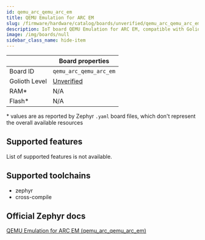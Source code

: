 ```yaml
---
id: qemu_arc_qemu_arc_em
title: QEMU Emulation for ARC EM
slug: /firmware/hardware/catalog/boards/unverified/qemu_arc_qemu_arc_em
description: IoT board QEMU Emulation for ARC EM, compatible with Golioth at unverified level.
image: /img/boards/null
sidebar_class_name: hide-item
---
```


[//]: # (This is an auto-generated file, do not edit! Changes to it will be lost upon re-generation)



|                | Board properties     |
| -------------  | -------------------- |
| Board ID       | `qemu_arc_qemu_arc_em` |
| Golioth Level  | [Unverified](/firmware/hardware#unverified-boards) |
| RAM*           | N/A |
| Flash*         | N/A |

\* values are as reported by Zephyr `.yaml` board files, which don't represent the overall available resources



## Supported features

List of supported features is not available.

## Supported toolchains

* zephyr
* cross-compile

## Official Zephyr docs

[QEMU Emulation for ARC EM (qemu_arc_qemu_arc_em)](https://docs.zephyrproject.org/latest/boards/qemu/arc/doc/index.html)
